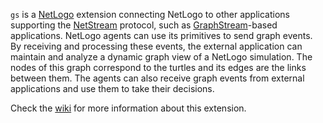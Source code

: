 `gs` is a [NetLogo](http://ccl.northwestern.edu/netlogo/index.shtml) extension connecting NetLogo to other applications supporting the [NetStream](https://github.com/graphstream/gs-netstream) protocol, such as [GraphStream](http://graphstream-project.org/)-based applications. NetLogo agents can use its primitives to send graph events. By receiving and processing these events, the external application can maintain and analyze a dynamic graph view of a NetLogo simulation. The nodes of this graph correspond to the turtles and its edges are the links between them. The agents can also receive graph events from external applications and use them to take their decisions.

Check the [wiki](https://github.com/graphstream/gs-netlogo/wiki) for more information about this extension.

